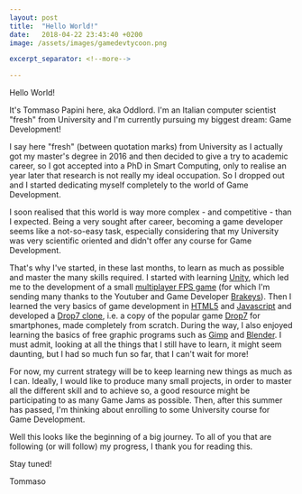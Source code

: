 ```yaml
---
layout: post
title:  "Hello World!"
date:   2018-04-22 23:43:40 +0200
image: /assets/images/gamedevtycoon.png

excerpt_separator: <!--more-->

---
```

Hello World!

It's Tommaso Papini here, aka Oddlord. I'm an Italian computer scientist "fresh" from University and I'm currently pursuing my biggest dream: Game Development!

<!--more-->

I say here "fresh" (between quotation marks) from University as I actually got my master's degree in 2016 and then decided to give a try to academic career, so I got accepted into a PhD in Smart Computing, only to realise an year later that research is not really my ideal occupation. So I dropped out and I started dedicating myself completely to the world of Game Development.

I soon realised that this world is way more complex - and competitive - than I expected. Being a very sought after career, becoming a game developer seems like a not-so-easy task, especially considering that my University was very scientific oriented and didn't offer any course for Game Development.

That's why I've started, in these last months, to learn as much as possible and master the many skills required. I started with learning [Unity](https://unity3d.com/), which led me to the development of a small [multiplayer FPS game](https://github.com/oddlord/unity-projects/tree/master/MultiplayerFPS) (for which I'm sending many thanks to the Youtuber and Game Developer [Brakeys](http://brackeys.com/)). Then I learned the very basics of game development in [HTML5](https://en.wikipedia.org/wiki/HTML5) and [Javascript](https://en.wikipedia.org/wiki/JavaScript) and developed a [Drop7 clone](https://github.com/oddlord/html5-js-drop7), i.e. a copy of the popular game [Drop7](https://en.wikipedia.org/wiki/Drop7) for smartphones, made completely from scratch. During the way, I also enjoyed learning the basics of free graphic programs such as [Gimp](https://www.gimp.org/) and [Blender](https://www.blender.org/). I must admit, looking at all the things that I still have to learn, it might seem daunting, but I had so much fun so far, that I can't wait for more!

For now, my current strategy will be to keep learning new things as much as I can. Ideally, I would like to produce many small projects, in order to master all the different skill and to achieve so, a good resource might be participating to as many Game Jams as possible. Then, after this summer has passed, I'm thinking about enrolling to some University course for Game Development.

Well this looks like the beginning of a big journey. To all of you that are following (or will follow) my progress, I thank you for reading this.

Stay tuned!

Tommaso
